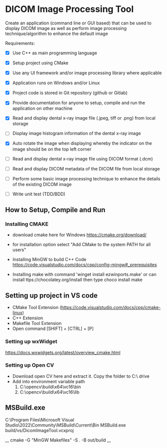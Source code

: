 # DICOM Image Processing Tool

Create an application (command line or GUI based) that can be used to display DICOM image as well as perform image processing technique/algorithm to enhance the default image

Requirements:
- [X] Use C++ as main programming language
- [x] Setup project using CMake
- [x] Use any UI framework and/or image processing library where applicable
- [x] Application runs on Windows and/or Linux
- [x] Project code is stored in Git repository (github or Gitlab)
- [x] Provide documentation for anyone to setup, compile and run the application on other machine

- [x] Read and display dental x-ray image file (.jpeg, tiff or .png) from local storage
- [ ] Display image histogram information of the dental x-ray image
- [x] Auto rotate the image when displaying whereby the indicator on the image should be on the top left corner

- [ ] Read and display dental x-ray image file using DICOM format (.dcm)
- [ ] Read and display DICOM metadata of the DICOM file from local storage
- [ ] Perform some basic image processing technique to enhance the details of the existing DICOM image

- [ ] Write unit test (TDD/BDD)

## How to Setup, Compile and Run
### Installing CMAKE

- download cmake here for Windows  https://cmake.org/download/
- for installation option select "Add CMake to the system PATH for all users"

- Installing MinGW to build C++ Code https://code.visualstudio.com/docs/cpp/config-mingw#_prerequisites
- Installing make with command 'winget install ezwinports.make' or can install ttps://chocolatey.org/install then type choco install make

## Setting up project in VS code
- CMake Tool Extension (https://code.visualstudio.com/docs/cpp/cmake-linux)
- C++ Extension
- Makefile Tool Extension
- Open command [SHIFT] + [CTRL] + [P] 

### Setting up wxWidget

https://docs.wxwidgets.org/latest/overview_cmake.html

### Setting up Open CV
- Download open CV here and extract it. Copy the folder to C:\ drive 
- Add into environment variable path
    1. C:\opencv\build\x64\vc16\bin
    2. C:\opencv\build\x64\vc16\lib

## MSBuild.exe

C:\Program Files\Microsoft Visual Studio\2022\Community\MSBuild\Current\Bin
MSBuild.exe build/vs/DicomImageTool.vcxproj

,,,
cmake -G "MinGW Makefiles" -S . -B out/build
,,,

